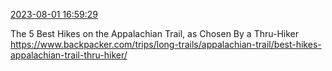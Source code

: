 [2023-08-01 16:59:29](https://mstdn.social/@hill_wanderer/110815423343768176)

The 5 Best Hikes on the Appalachian Trail, as Chosen By a Thru-Hiker <a href="https://www.backpacker.com/trips/long-trails/appalachian-trail/best-hikes-appalachian-trail-thru-hiker/" target="_blank" rel="nofollow noopener noreferrer" translate="no">https://www.backpacker.com/trips/long-trails/appalachian-trail/best-hikes-appalachian-trail-thru-hiker/</a>
